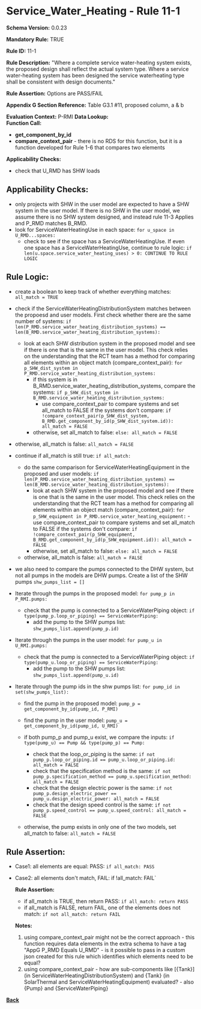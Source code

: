 # Service_Water_Heating - Rule 11-1
**Schema Version:** 0.0.23  

**Mandatory Rule:** TRUE

**Rule ID:** 11-1

**Rule Description:** "Where a complete service water-heating system exists, the proposed design shall reflect the actual system type. Where a service water-heating system has been designed the service waterheating type shall be consistent with design documents."

**Rule Assertion:** Options are PASS/FAIL

**Appendix G Section Reference:** Table G3.1 #11, proposed column, a & b

**Evaluation Context:** P-RMI
**Data Lookup:**   
**Function Call:** 
- **get_component_by_id**
- **compare_context_pair** - there is no RDS for this function, but it is a function developed for Rule 1-6 that compares two elements

**Applicability Checks:**
- check that U_RMD has SHW loads

## Applicability Checks:
- only projects with SHW in the user model are expected to have a SHW system in the user model.  If there is no SHW in the user model, we assume there is no SHW system designed, and instead rule 11-3 Applies and P_RMD matches B_RMD.
- look for ServiceWaterHeatingUse in each space: `for u_space in U_RMD...spaces:`
    - check to see if the space has a ServiceWaterHeatingUse.  If even one space has a ServiceWaterHeatingUse, continue to rule logic: `if len(u.space.service_water_heating_uses) > 0: CONTINUE TO RULE LOGIC`

## Rule Logic: 
- create a boolean to keep track of whether everything matches: `all_match = TRUE`
- check if the ServiceWaterHeatingDistributionSystem matches between the propoesd and user models.  First check whether there are the same number of systems: `if len(P_RMD.service_water_heating_distribution_systems) == len(B_RMD.service_water_heating_distribution_systems):`
    - look at each SHW distribution system in the proposed model and see if there is one that is the same in the user model.  This check relies on the understanding that the RCT team has a method for comparing all elements within an object match (compare_context_pair): `for p_SHW_dist_system in P_RMD.service_water_heating_distribution_systems:`
        - if this system is in B_RMD.service_water_heating_distribution_systems, compare the systems: `if p_SHW_dist_system in B_RMD.service_water_heating_distribution_systems:`
            - use compare_context_pair to compare systems and set all_match to FALSE if the systems don't compare: `if !compare_context_pair(p_SHW_dist_system, B_RMD.get_component_by_id(p_SHW_dist_system.id)): all_match = FALSE`
        - otherwise, set all_match to false: `else: all_match = FALSE`
- otherwise, all_match is false: `all_match = FALSE`
- continue if all_match is still true: `if all_match:`
    - do the same comparison for ServiceWaterHeatingEquipment in the proposed and user models: `if len(P_RMD.service_water_heating_distribution_systems) == len(B_RMD.service_water_heating_distribution_systems):`
        - look at each SHW system in the proposed model and see if there is one that is the same in the user model.  This check relies on the understanding that the RCT team has a method for comparing all elements within an object match (compare_context_pair): `for p_SHW_equipment in P_RMD.service_water_heating_equipment:`
              - use compare_context_pair to compare systems and set all_match to FALSE if the systems don't compare: `if !compare_context_pair(p_SHW_equipment, B_RMD.get_component_by_id(p_SHW_equipment.id)): all_match = FALSE`
        - otherwise, set all_match to false: `else: all_match = FALSE`
    - otherwise, all_match is false: `all_match = FALSE`
 
- we also need to compare the pumps connected to the DHW system, but not all pumps in the models are DHW pumps.  Create a list of the SHW pumps `shw_pumps_list = []`
- Iterate through the pumps in the proposed model: `for pump_p in P_RMI.pumps:`
    - check that the pump is connected to a ServiceWaterPiping object: `if type(pump_p.loop_or_piping) == ServiceWaterPiping:`
        - add the pump to the SHW pumps list: `shw_pumps_list.append(pump_p.id)`
- Iterate through the pumps in the user model: `for pump_u in U_RMI.pumps:`
    - check that the pump is connected to a ServiceWaterPiping object: `if type(pump_u.loop_or_piping) == ServiceWaterPiping:`
        - add the pump to the SHW pumps list: `shw_pumps_list.append(pump_u.id)`
- Iterate through the pump ids in the shw pumps list: `for pump_id in set(shw_pumps_list):`
    - find the pump in the proposed model: `pump_p = get_component_by_id(pump_id, P_RMI)`
    - find the pump in the user model: `pump_u = get_component_by_id(pump_id, U_RMI)`
    - if both pump_p and pump_u exist, we compare the inputs: `if type(pump_u) == Pump && type(pump_p) == Pump:`
        - check that the loop_or_piping is the same: `if not pump_p.loop_or_piping.id == pump_u.loop_or_piping.id: all_match = FALSE`
        - check that the specification method is the same: `if not pump_p.specification_method == pump_u.specification_method: all_match = FALSE`
        - check that the design electric power is the same: `if not pump_p.design_electric_power == pump_u.design_electric_power: all_match = FALSE`
        - check that the design speed control is the same: `if not pump_p.speed_control == pump_u.speed_control: all_match = FALSE`

    - otherwise, the pump exists in only one of the two models, set all_match to false: `all_match = FALSE`

## Rule Assertion: 
- Case1: all elements are equal: PASS: `if all_match: PASS`
- Case2: all elements don't match, FAIL: if !all_match: FAIL`




  **Rule Assertion:**
  - if all_match is TRUE, then return PASS: `if all_match: return PASS`
  - if all_match is FALSE, return FAIL, one of the elements does not match: `if not all_match: return FAIL`
  
  
  **Notes:**
  1.  using compare_context_pair might not be the correct approach - this function requires data elements in the extra schema to have a tag "AppG P_RMD Equals U_RMD" - is it possible to pass in a custom json created for this rule which identifies which elements need to be equal?
  2.  using compare_context_pair - how are sub-components like [{Tank}] (in ServiceWaterHeatingDistributionSystem) and {Tank} (in SolarThermal and ServiceWaterHeatingEquipment) evaluated? - also {Pump} and {ServiceWaterPiping}

**[Back](../_toc.md)**
